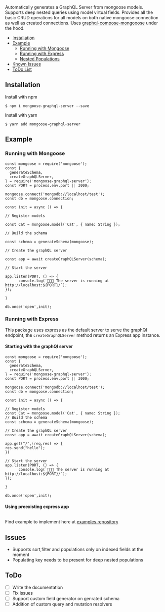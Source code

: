 Automatically generates a GraphQL Server from mongoose models. Supports deep nested queries using model virtual fields.
Provides all the basic CRUD operations for all models on both native mongoose connection as well as created connections.
Uses [graphql-compose-mongooose](https://github.com/graphql-compose/graphql-compose-mongoose) under the hood.


- [Installation](#installation)
- [Example](#example)
  - [Running with Mongoose](#standalone)
  - [Running with Express](#express) 
  - [Nested Populations](#nested-populations)
- [Known Issues](#issues)
- [ToDo List](#todo)

## Installation

Install with npm
```console
$ npm i mongoose-graphql-server --save
```

Install with yarn
```console
$ yarn add mongoose-graphql-server
```

## Example
### Running with Mongoose

```
const mongoose = require('mongoose');
const {
  generateSchema,
  createGraphQLServer,
} = require('mongoose-graphql-server');
const PORT = process.env.port || 3000;

mongoose.connect('mongodb://localhost/test');
const db = mongoose.connection;

const init = async () => {

// Register models 

const Cat = mongoose.model('Cat', { name: String });

// Build the schema

const schema = generateSchema(mongoose);

// Create the graphQL server

const app = await createGraphQLServer(schema);

// Start the server

app.listen(PORT, () => {
      console.log(`🚀🚀🚀 The server is running at http://localhost:${PORT}/`);
});

}

db.once('open',init);
```

### Running with Express
This package uses express as the default server to serve the graphQl endpoint, the ```createGraphQLServer``` method returns an Express app instance.

#### Starting with the graphQl server
```
const mongoose = require('mongoose');
const {
  generateSchema,
  createGraphQLServer,
} = require('mongoose-graphql-server');
const PORT = process.env.port || 3000;

mongoose.connect('mongodb://localhost/test');
const db = mongoose.connection;

const init = async () => {

// Register models 
const Cat = mongoose.model('Cat', { name: String });
// Build the schema
const schema = generateSchema(mongoose);

// Create the graphQL server
const app = await createGraphQLServer(schema);

app.get("/",(req,res) => {
res.send("hello");
})

// Start the server
app.listen(PORT, () => {
      console.log(`🚀🚀🚀 The server is running at http://localhost:${PORT}/`);
});

}

db.once('open',init);
```

#### Using preexisting express app
```

```

Find example to implement here at [examples repository](https://github.com/DanishSiraj/mongoose-graphql-examples)

## Issues
- Supports sort,filter and populations only on indexed fields at the moment
- Populating key needs to be present for deep nested populations

## ToDo
- [ ] Write the documentation
- [ ] Fix issues
- [ ] Support custom field generator on genrated schema
- [ ] Addition of custom query and mutation resolvers  
